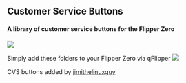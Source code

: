 ## Customer Service Buttons
#### A library of customer service buttons for the Flipper Zero
![](https://fastly.4sqi.net/img/general/600x600/32532_PyphHUMtTf9H28MqsCs4BerfINhJaNB7d6Vg7q1By8w.jpg)

Simply add these folders to your Flipper Zero via qFlipper
![](https://snipboard.io/L1M3Oe.jpg)

CVS buttons added by [jimithelinuxguy](https://github.com/jimilinuxguy "jimithelinuxguy")
